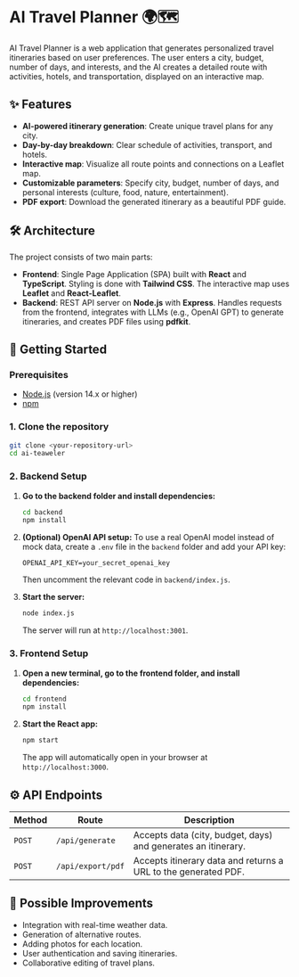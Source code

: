 # AI Travel Planner 🌍🗺️

AI Travel Planner is a web application that generates personalized travel itineraries based on user preferences. The user enters a city, budget, number of days, and interests, and the AI creates a detailed route with activities, hotels, and transportation, displayed on an interactive map.

## ✨ Features

- **AI-powered itinerary generation**: Create unique travel plans for any city.
- **Day-by-day breakdown**: Clear schedule of activities, transport, and hotels.
- **Interactive map**: Visualize all route points and connections on a Leaflet map.
- **Customizable parameters**: Specify city, budget, number of days, and personal interests (culture, food, nature, entertainment).
- **PDF export**: Download the generated itinerary as a beautiful PDF guide.

## 🛠️ Architecture

The project consists of two main parts:

- **Frontend**: Single Page Application (SPA) built with **React** and **TypeScript**. Styling is done with **Tailwind CSS**. The interactive map uses **Leaflet** and **React-Leaflet**.
- **Backend**: REST API server on **Node.js** with **Express**. Handles requests from the frontend, integrates with LLMs (e.g., OpenAI GPT) to generate itineraries, and creates PDF files using **pdfkit**.

## 🚀 Getting Started

### Prerequisites

- [Node.js](https://nodejs.org/) (version 14.x or higher)
- [npm](https://www.npmjs.com/)

### 1. Clone the repository

```bash
git clone <your-repository-url>
cd ai-teaweler
```

### 2. Backend Setup

1.  **Go to the backend folder and install dependencies:**

    ```bash
    cd backend
    npm install
    ```

2.  **(Optional) OpenAI API setup:**
    To use a real OpenAI model instead of mock data, create a `.env` file in the `backend` folder and add your API key:

    ```
    OPENAI_API_KEY=your_secret_openai_key
    ```

    Then uncomment the relevant code in `backend/index.js`.

3.  **Start the server:**
    ```bash
    node index.js
    ```
    The server will run at `http://localhost:3001`.

### 3. Frontend Setup

1.  **Open a new terminal, go to the frontend folder, and install dependencies:**

    ```bash
    cd frontend
    npm install
    ```

2.  **Start the React app:**
    ```bash
    npm start
    ```
    The app will automatically open in your browser at `http://localhost:3000`.

## ⚙️ API Endpoints

| Method | Route             | Description                                                    |
| ------ | ----------------- | -------------------------------------------------------------- |
| `POST` | `/api/generate`   | Accepts data (city, budget, days) and generates an itinerary.  |
| `POST` | `/api/export/pdf` | Accepts itinerary data and returns a URL to the generated PDF. |

## 🔮 Possible Improvements

- Integration with real-time weather data.
- Generation of alternative routes.
- Adding photos for each location.
- User authentication and saving itineraries.
- Collaborative editing of travel plans.
